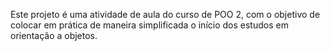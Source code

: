 Este projeto é uma atividade de aula do curso de POO 2, com o objetivo de colocar em prática de maneira simplificada o início dos estudos em orientação a objetos.
